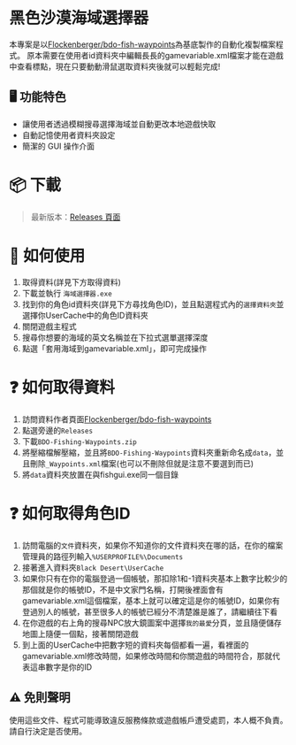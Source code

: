 
# 黑色沙漠海域選擇器

本專案是以[Flockenberger/bdo-fish-waypoints](https://github.com/Flockenberger/bdo-fish-waypoints)為基底製作的自動化複製檔案程式。
原本需要在使用者id資料夾中編輯長長的gamevariable.xml檔案才能在遊戲中查看標點，現在只要動動滑鼠選取資料夾後就可以輕鬆完成!

## 🖥️ 功能特色

- 讓使用者透過模糊搜尋選擇海域並自動更改本地遊戲快取
- 自動記憶使用者資料夾設定
- 簡潔的 GUI 操作介面

# 📦 下載

> 最新版本：[Releases 頁面](https://github.com/CookTurtle/bdofishextractor/releases)

# 🚀 如何使用
1. 取得資料(詳見下方取得資料)
2. 下載並執行 `海域選擇器.exe`
3. 找到你的角色id資料夾(詳見下方尋找角色ID)，並且點選程式內的`選擇資料夾`並選擇你UserCache中的角色ID資料夾
4. 關閉遊戲主程式
5. 搜尋你想要的海域的英文名稱並在下拉式選單選擇深度
6. 點選「套用海域到gamevariable.xml」，即可完成操作

# ❓ 如何取得資料
1. 訪問資料作者頁面[Flockenberger/bdo-fish-waypoints](https://github.com/Flockenberger/bdo-fish-waypoints)
2. 點選旁邊的`Releases`
3. 下載`BDO-Fishing-Waypoints.zip`
4. 將壓縮檔解壓縮，並且將`BDO-Fishing-Waypoints`資料夾重新命名成`data`，並且刪除`_Waypoints.xml`檔案(也可以不刪除但就是注意不要選到而已)
5. 將`data`資料夾放置在與fishgui.exe同一個目錄

# ❓ 如何取得角色ID
1. 訪問電腦的`文件`資料夾，如果你不知道你的文件資料夾在哪的話，在你的檔案管理員的路徑列輸入`%USERPROFILE%\Documents`
2. 接著進入資料夾`Black Desert\UserCache`
3. 如果你只有在你的電腦登過一個帳號，那扣除1和-1資料夾基本上數字比較少的那個就是你的帳號ID，不是中文家門名稱，打開後裡面會有gamevariable.xml這個檔案，基本上就可以確定這是你的帳號ID，如果你有登過別人的帳號，甚至很多人的帳號已經分不清楚誰是誰了，請繼續往下看
4. 在你遊戲的右上角的搜尋NPC放大鏡圖案中選擇`我的最愛`分頁，並且隨便儲存地圖上隨便一個點，接著關閉遊戲
5. 到上面的UserCache中把數字短的資料夾每個都看一遍，看裡面的gamevariable.xml修改時間，如果修改時間和你關遊戲的時間符合，那就代表這串數字是你的ID

## ⚠️ 免則聲明
使用這些文件、程式可能導致違反服務條款或遊戲帳戶遭受處罰，本人概不負責。請自行決定是否使用。
